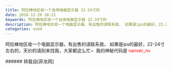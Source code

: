 ```yaml
---
title: 阿拉棒地区收一个自用电脑显示器 22-24寸的
date: 2018-12-26 16:21
keywords: 阿拉棒地区收一个自用电脑显示器 22-24寸的
description: 阿拉棒地区收一个电脑显示器，有出售的请联系我， 如果是ips的最好，22-24寸左右的，天价的请别来找我，大家都这么忙~  我的神秘代码是 nanver_nv
categories: used
---
```

<td class="t_f" id="postmessage_2569077">

阿拉棒地区收一个电脑显示器，有出售的请联系我， 如果是ips的最好，22-24寸左右的，天价的请别来找我，大家都这么忙~  我的神秘代码是 <font color="Red">nanver_nv</font><br/>
</td>
###### 转载自[菲龙网]